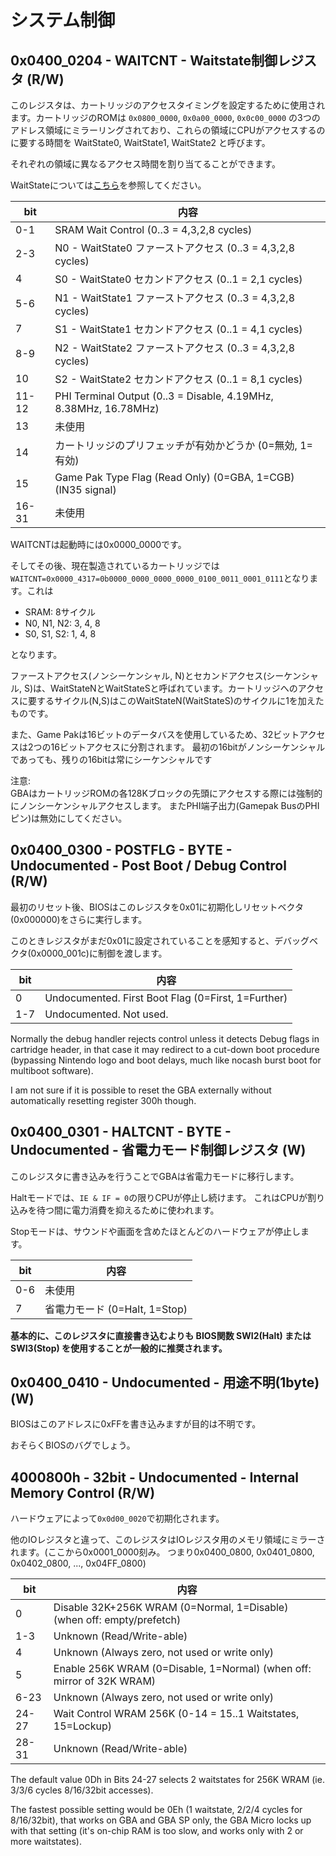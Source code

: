 # システム制御

## 0x0400_0204 - WAITCNT - Waitstate制御レジスタ (R/W)

このレジスタは、カートリッジのアクセスタイミングを設定するために使用されます。カートリッジのROMは `0x0800_0000`, `0x0a00_0000`, `0x0c00_0000` の3つのアドレス領域にミラーリングされており、これらの領域にCPUがアクセスするのに要する時間を WaitState0, WaitState1, WaitState2 と呼びます。

それぞれの領域に異なるアクセス時間を割り当てることができます。

WaitStateについては[こちら](arm7tdmi/cycle.md#waitstate---待機状態)を参照してください。

 bit  |  内容
----- | -----
0-1   | SRAM Wait Control          (0..3 = 4,3,2,8 cycles)
2-3   | N0 - WaitState0 ファーストアクセス  (0..3 = 4,3,2,8 cycles)
4     | S0 - WaitState0 セカンドアクセス (0..1 = 2,1 cycles)
5-6   | N1 - WaitState1 ファーストアクセス  (0..3 = 4,3,2,8 cycles)
7     | S1 - WaitState1 セカンドアクセス (0..1 = 4,1 cycles)
8-9   | N2 - WaitState2 ファーストアクセス  (0..3 = 4,3,2,8 cycles)
10    | S2 - WaitState2 セカンドアクセス (0..1 = 8,1 cycles)
11-12 | PHI Terminal Output        (0..3 = Disable, 4.19MHz, 8.38MHz, 16.78MHz)
13    | 未使用
14    | カートリッジのプリフェッチが有効かどうか (0=無効, 1=有効)
15    | Game Pak Type Flag  (Read Only) (0=GBA, 1=CGB) (IN35 signal)
16-31 | 未使用

WAITCNTは起動時には0x0000_0000です。

そしてその後、現在製造されているカートリッジでは `WAITCNT=0x0000_4317=0b0000_0000_0000_0000_0100_0011_0001_0111`となります。これは

- SRAM: 8サイクル
- N0, N1, N2: 3, 4, 8
- S0, S1, S2: 1, 4, 8

となります。

ファーストアクセス(ノンシーケンシャル, N)とセカンドアクセス(シーケンシャル, S)は、WaitStateNとWaitStateSと呼ばれています。カートリッジへのアクセスに要するサイクル(N,S)はこのWaitStateN(WaitStateS)のサイクルに1を加えたものです。

また、Game Pakは16ビットのデータバスを使用しているため、32ビットアクセスは2つの16ビットアクセスに分割されます。 最初の16bitがノンシーケンシャルであっても、残りの16bitは常にシーケンシャルです

注意:  
GBAはカートリッジROMの各128Kブロックの先頭にアクセスする際には強制的にノンシーケンシャルアクセスします。 またPHI端子出力(Gamepak BusのPHIピン)は無効にしてください。

## 0x0400_0300 - POSTFLG - BYTE - Undocumented - Post Boot / Debug Control (R/W)

最初のリセット後、BIOSはこのレジスタを0x01に初期化しリセットベクタ(0x000000)をさらに実行します。

このときレジスタがまだ0x01に設定されていることを感知すると、デバッグベクタ(0x0000_001c)に制御を渡します。

 bit  |  内容
----- | -----
0 | Undocumented. First Boot Flag  (0=First, 1=Further)
1-7 | Undocumented. Not used.

Normally the debug handler rejects control unless it detects Debug flags in cartridge header, in that case it may redirect to a cut-down boot procedure (bypassing Nintendo logo and boot delays, much like nocash burst boot for multiboot software). 

I am not sure if it is possible to reset the GBA externally without automatically resetting register 300h though.

## 0x0400_0301 - HALTCNT - BYTE - Undocumented - 省電力モード制御レジスタ (W)

このレジスタに書き込みを行うことでGBAは省電力モードに移行します。

Haltモードでは、`IE & IF = 0`の限りCPUが停止し続けます。 これはCPUが割り込みを待つ間に電力消費を抑えるために使われます。

Stopモードは、サウンドや画面を含めたほとんどのハードウェアが停止します。

 bit  |  内容
----- | -----
0-6 | 未使用
7   | 省電力モード  (0=Halt, 1=Stop)

**基本的に、このレジスタに直接書き込むよりも BIOS関数 SWI2(Halt) または SWI3(Stop) を使用することが一般的に推奨されます。**

## 0x0400_0410 - Undocumented - 用途不明(1byte) (W)

BIOSはこのアドレスに0xFFを書き込みますが目的は不明です。

おそらくBIOSのバグでしょう。

## 4000800h - 32bit - Undocumented - Internal Memory Control (R/W)

ハードウェアによって`0x0d00_0020`で初期化されます。

他のIOレジスタと違って、このレジスタはIOレジスタ用のメモリ領域にミラーされます。(ここから0x0001_0000刻み。 つまり0x0400_0800, 0x0401_0800, 0x0402_0800, ..., 0x04FF_0800)

 bit  |  内容
----- | -----
0     | Disable 32K+256K WRAM (0=Normal, 1=Disable) (when off: empty/prefetch)
1-3   | Unknown          (Read/Write-able)
4     | Unknown          (Always zero, not used or write only)
5     | Enable 256K WRAM (0=Disable, 1=Normal) (when off: mirror of 32K WRAM)
6-23  | Unknown          (Always zero, not used or write only)
24-27 | Wait Control WRAM 256K (0-14 = 15..1 Waitstates, 15=Lockup)
28-31 | Unknown          (Read/Write-able)

The default value 0Dh in Bits 24-27 selects 2 waitstates for 256K WRAM (ie. 3/3/6 cycles 8/16/32bit accesses). 

The fastest possible setting would be 0Eh (1 waitstate, 2/2/4 cycles for 8/16/32bit), that works on GBA and GBA SP only, the GBA Micro locks up with that setting (it's on-chip RAM is too slow, and works only with 2 or more waitstates).
